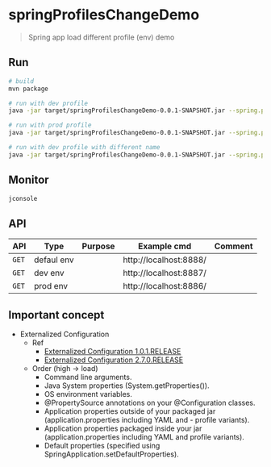 # springProfilesChangeDemo
> Spring app load different profile (env) demo

## Run
```bash
# build
mvn package

# run with dev profile
java -jar target/springProfilesChangeDemo-0.0.1-SNAPSHOT.jar --spring.profiles.active=dev

# run with prod profile
java -jar target/springProfilesChangeDemo-0.0.1-SNAPSHOT.jar --spring.profiles.active=prod

# run with dev profile with different name
java -jar target/springProfilesChangeDemo-0.0.1-SNAPSHOT.jar --spring.profiles.active=dev --person.name=RYU
```

## Monitor
```bash
jconsole
```

## API

| API | Type | Purpose | Example cmd | Comment|
| ----- | -------- | ---- | ----- | ---- |
| `GET` | defaul env | | http://localhost:8888/ ||
| `GET` | dev env | | http://localhost:8887/ ||
| `GET` | prod env | | http://localhost:8886/ ||


## Important concept
- Externalized Configuration
	- Ref
		- [Externalized Configuration 1.0.1.RELEASE](https://docs.spring.io/spring-boot/docs/1.0.1.RELEASE/reference/html/boot-features-external-config.html)
		- [Externalized Configuration 2.7.0.RELEASE](https://docs.spring.io/spring-boot/docs/current/reference/htmlsingle/#features.external-config)
	- Order (high -> load)
		- Command line arguments.
		- Java System properties (System.getProperties()).
		- OS environment variables.
		- @PropertySource annotations on your @Configuration classes.
		- Application properties outside of your packaged jar (application.properties including YAML and - profile variants).
		- Application properties packaged inside your jar (application.properties including YAML and profile variants).
		- Default properties (specified using SpringApplication.setDefaultProperties).
